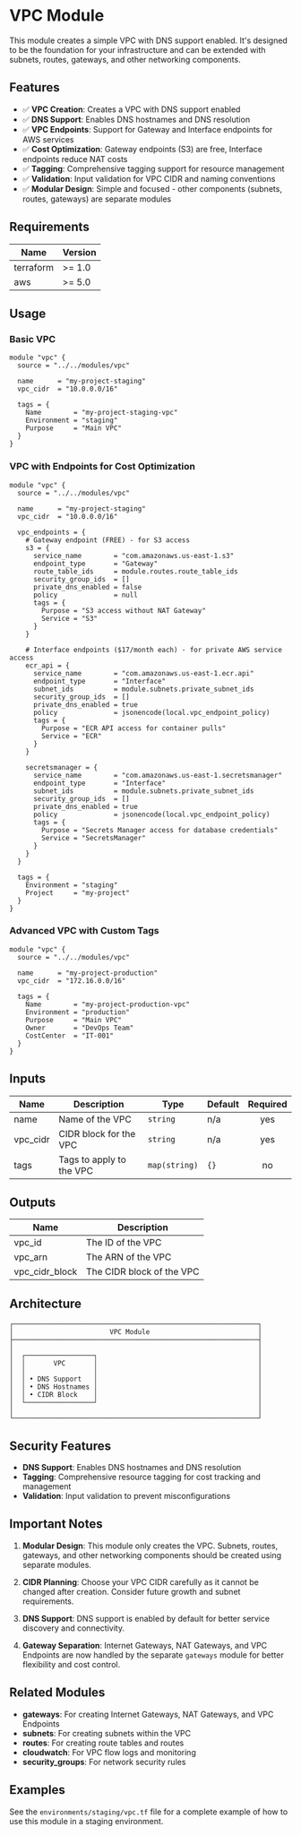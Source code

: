 # VPC Module

This module creates a simple VPC with DNS support enabled. It's designed to be the foundation for your infrastructure and can be extended with subnets, routes, gateways, and other networking components.

## Features

- ✅ **VPC Creation**: Creates a VPC with DNS support enabled
- ✅ **DNS Support**: Enables DNS hostnames and DNS resolution
- ✅ **VPC Endpoints**: Support for Gateway and Interface endpoints for AWS services
- ✅ **Cost Optimization**: Gateway endpoints (S3) are free, Interface endpoints reduce NAT costs
- ✅ **Tagging**: Comprehensive tagging support for resource management
- ✅ **Validation**: Input validation for VPC CIDR and naming conventions
- ✅ **Modular Design**: Simple and focused - other components (subnets, routes, gateways) are separate modules

## Requirements

| Name | Version |
|------|---------|
| terraform | >= 1.0 |
| aws | >= 5.0 |

## Usage

### Basic VPC

```hcl
module "vpc" {
  source = "../../modules/vpc"

  name      = "my-project-staging"
  vpc_cidr  = "10.0.0.0/16"

  tags = {
    Name        = "my-project-staging-vpc"
    Environment = "staging"
    Purpose     = "Main VPC"
  }
}
```

### VPC with Endpoints for Cost Optimization

```hcl
module "vpc" {
  source = "../../modules/vpc"

  name      = "my-project-staging"
  vpc_cidr  = "10.0.0.0/16"

  vpc_endpoints = {
    # Gateway endpoint (FREE) - for S3 access
    s3 = {
      service_name        = "com.amazonaws.us-east-1.s3"
      endpoint_type       = "Gateway"
      route_table_ids     = module.routes.route_table_ids
      security_group_ids  = []
      private_dns_enabled = false
      policy              = null
      tags = {
        Purpose = "S3 access without NAT Gateway"
        Service = "S3"
      }
    }
    
    # Interface endpoints ($17/month each) - for private AWS service access
    ecr_api = {
      service_name        = "com.amazonaws.us-east-1.ecr.api"
      endpoint_type       = "Interface"
      subnet_ids          = module.subnets.private_subnet_ids
      security_group_ids  = []
      private_dns_enabled = true
      policy              = jsonencode(local.vpc_endpoint_policy)
      tags = {
        Purpose = "ECR API access for container pulls"
        Service = "ECR"
      }
    }
    
    secretsmanager = {
      service_name        = "com.amazonaws.us-east-1.secretsmanager"
      endpoint_type       = "Interface"
      subnet_ids          = module.subnets.private_subnet_ids
      security_group_ids  = []
      private_dns_enabled = true
      policy              = jsonencode(local.vpc_endpoint_policy)
      tags = {
        Purpose = "Secrets Manager access for database credentials"
        Service = "SecretsManager"
      }
    }
  }

  tags = {
    Environment = "staging"
    Project     = "my-project"
  }
}
```

### Advanced VPC with Custom Tags

```hcl
module "vpc" {
  source = "../../modules/vpc"

  name      = "my-project-production"
  vpc_cidr  = "172.16.0.0/16"

  tags = {
    Name        = "my-project-production-vpc"
    Environment = "production"
    Purpose     = "Main VPC"
    Owner       = "DevOps Team"
    CostCenter  = "IT-001"
  }
}
```

## Inputs

| Name | Description | Type | Default | Required |
|------|-------------|------|---------|:--------:|
| name | Name of the VPC | `string` | n/a | yes |
| vpc_cidr | CIDR block for the VPC | `string` | n/a | yes |
| tags | Tags to apply to the VPC | `map(string)` | `{}` | no |

## Outputs

| Name | Description |
|------|-------------|
| vpc_id | The ID of the VPC |
| vpc_arn | The ARN of the VPC |
| vpc_cidr_block | The CIDR block of the VPC |

## Architecture

```
┌─────────────────────────────────────────────────────────────┐
│                        VPC Module                           │
├─────────────────────────────────────────────────────────────┤
│                                                             │
│  ┌─────────────────┐                                        │
│  │       VPC       │                                        │
│  │                 │                                        │
│  │ • DNS Support   │                                        │
│  │ • DNS Hostnames │                                        │
│  │ • CIDR Block    │                                        │
│  └─────────────────┘                                        │
│                                                             │
└─────────────────────────────────────────────────────────────┘
```

## Security Features

- **DNS Support**: Enables DNS hostnames and DNS resolution
- **Tagging**: Comprehensive resource tagging for cost tracking and management
- **Validation**: Input validation to prevent misconfigurations

## Important Notes

1. **Modular Design**: This module only creates the VPC. Subnets, routes, gateways, and other networking components should be created using separate modules.

2. **CIDR Planning**: Choose your VPC CIDR carefully as it cannot be changed after creation. Consider future growth and subnet requirements.

3. **DNS Support**: DNS support is enabled by default for better service discovery and connectivity.

4. **Gateway Separation**: Internet Gateways, NAT Gateways, and VPC Endpoints are now handled by the separate `gateways` module for better flexibility and cost control.

## Related Modules

- **gateways**: For creating Internet Gateways, NAT Gateways, and VPC Endpoints
- **subnets**: For creating subnets within the VPC
- **routes**: For creating route tables and routes
- **cloudwatch**: For VPC flow logs and monitoring
- **security_groups**: For network security rules

## Examples

See the `environments/staging/vpc.tf` file for a complete example of how to use this module in a staging environment.
